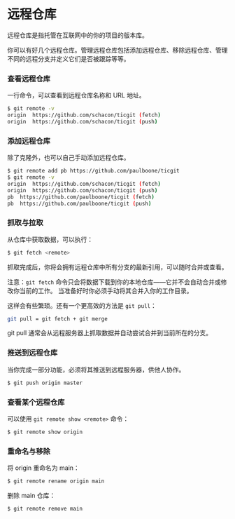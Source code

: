 # 远程仓库

远程仓库是指托管在互联网中的你的项目的版本库。

你可以有好几个远程仓库。管理远程仓库包括添加远程仓库、移除远程仓库、管理不同的远程分支并定义它们是否被跟踪等等。 

### 查看远程仓库

一行命令，可以查看到远程仓库名称和 URL 地址。

```sh
$ git remote -v
origin	https://github.com/schacon/ticgit (fetch)
origin	https://github.com/schacon/ticgit (push)
```

### 添加远程仓库

除了克隆外，也可以自己手动添加远程仓库。

```sh
$ git remote add pb https://github.com/paulboone/ticgit
$ git remote -v
origin	https://github.com/schacon/ticgit (fetch)
origin	https://github.com/schacon/ticgit (push)
pb	https://github.com/paulboone/ticgit (fetch)
pb	https://github.com/paulboone/ticgit (push)
```

### 抓取与拉取

从仓库中获取数据，可以执行：

```sh
$ git fetch <remote>
```

抓取完成后，你将会拥有远程仓库中所有分支的最新引用，可以随时合并或查看。

注意：`git fetch` 命令只会将数据下载到你的本地仓库——它并不会自动合并或修改你当前的工作。 当准备好时你必须手动将其合并入你的工作目录。

这样会有些繁琐。还有一个更高效的方法是 `git pull`：

```sh
git pull = git fetch + git merge
```

git pull 通常会从远程服务器上抓取数据并自动尝试合并到当前所在的分支。

### 推送到远程仓库

当你完成一部分功能，必须将其推送到远程服务器，供他人协作。

```sh
$ git push origin master
```

### 查看某个远程仓库

可以使用 `git remote show <remote>` 命令：

```sh
$ git remote show origin
```

### 重命名与移除

将 origin 重命名为 main：

```sh
$ git remote rename origin main
```

删除 main 仓库：

```sh
$ git remote remove main
```

